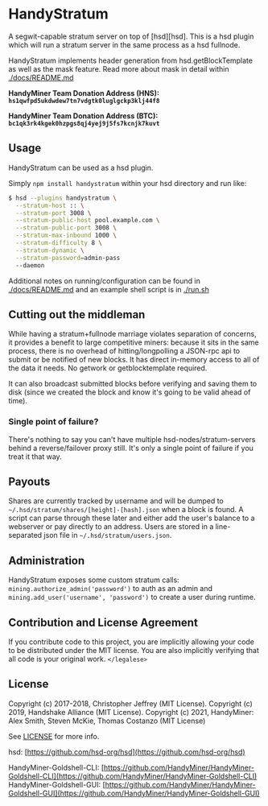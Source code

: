 # HandyStratum

A segwit-capable stratum server on top of [hsd][hsd]. This is a hsd
plugin which will run a stratum server in the same process as a hsd fullnode.

HandyStratum implements header generation from hsd.getBlockTemplate as well as the mask feature. Read more about mask in detail within [./docs/README.md](./docs/README.md)

**HandyMiner Team Donation Address (HNS): ```hs1qwfpd5ukdwdew7tn7vdgtk0luglgckp3klj44f8```**

**HandyMiner Team Donation Address (BTC): ```bc1qk3rk4kgek0hzpgs8qj4yej9j5fs7kcnjk7kuvt```**

## Usage

HandyStratum can be used as a hsd plugin.

Simply ```npm install handystratum``` within your hsd directory and run like:

``` bash
$ hsd --plugins handystratum \
  --stratum-host :: \
  --stratum-port 3008 \
  --stratum-public-host pool.example.com \
  --stratum-public-port 3008 \
  --stratum-max-inbound 1000 \
  --stratum-difficulty 8 \
  --stratum-dynamic \
  --stratum-password=admin-pass
  --daemon
```

Additional notes on running/configuration can be found in [./docs/README.md](./docs/README.md) and an example shell script is in [./run.sh](./run.sh)

## Cutting out the middleman

While having a stratum+fullnode marriage violates separation of concerns, it
provides a benefit to large competitive miners: because it sits in the same
process, there is no overhead of hitting/longpolling a JSON-rpc api to submit
or be notified of new blocks. It has direct in-memory access to all of the data
it needs. No getwork or getblocktemplate required.

It can also broadcast submitted blocks before verifying and saving them to disk
(since we created the block and know it's going to be valid ahead of time).

### Single point of failure?

There's nothing to say you can't have multiple hsd-nodes/stratum-servers
behind a reverse/failover proxy still. It's only a single point of failure if
you treat it that way.

## Payouts

Shares are currently tracked by username and will be dumped to
`~/.hsd/stratum/shares/[height]-[hash].json` when a block is found. A script
can parse through these later and either add the user's balance to a webserver
or pay directly to an address. Users are stored in a line-separated json file
in `~/.hsd/stratum/users.json`.

## Administration

HandyStratum exposes some custom stratum calls:
`mining.authorize_admin('password')` to auth as an admin and
`mining.add_user('username', 'password')` to create a user during runtime.

## Contribution and License Agreement

If you contribute code to this project, you are implicitly allowing your code
to be distributed under the MIT license. You are also implicitly verifying that
all code is your original work. `</legalese>`

## License

Copyright (c) 2017-2018, Christopher Jeffrey (MIT License).
Copyright (c) 2019, Handshake Alliance (MIT License).
Copyright (c) 2021, HandyMiner: Alex Smith, Steven McKie, Thomas Costanzo (MIT License)

See [LICENSE](LICENSE) for more info.

hsd: [https://github.com/hsd-org/hsd](https://github.com/hsd-org/hsd)

HandyMiner-Goldshell-CLI: [https://github.com/HandyMiner/HandyMiner-Goldshell-CLI](https://github.com/HandyMiner/HandyMiner-Goldshell-CLI)
HandyMiner-Goldshell-GUI: [https://github.com/HandyMiner/HandyMiner-Goldshell-GUI](https://github.com/HandyMiner/HandyMiner-Goldshell-GUI)
